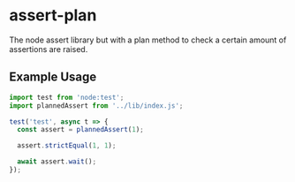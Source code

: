 # assert-plan
The node assert library but with a plan method to check a certain amount of assertions are raised.

## Example Usage
```javascript
import test from 'node:test';
import plannedAssert from '../lib/index.js';

test('test', async t => {
  const assert = plannedAssert(1);

  assert.strictEqual(1, 1);

  await assert.wait();
});
```
